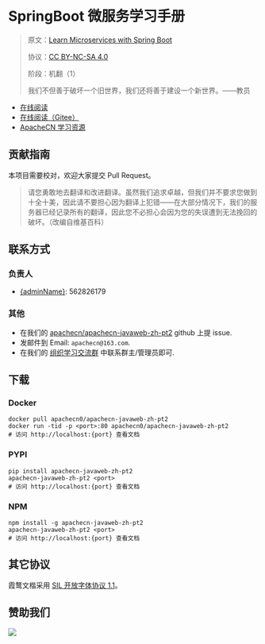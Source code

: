 # SpringBoot 微服务学习手册

> 原文：[Learn Microservices with Spring Boot](https://zh.book4you.org/book/12344423/54ad89)
> 
> 协议：[CC BY-NC-SA 4.0](http://creativecommons.org/licenses/by-nc-sa/4.0/)
> 
> 阶段：机翻（1）
> 
> 我们不但善于破坏一个旧世界，我们还将善于建设一个新世界。——教员

* [在线阅读](https://pyweb2.apachecn.org)
* [在线阅读（Gitee）](https://apachecn.gitee.io/doc-template/)
* [ApacheCN 学习资源](http://docs.apachecn.org/)

## 贡献指南

本项目需要校对，欢迎大家提交 Pull Request。

> 请您勇敢地去翻译和改进翻译。虽然我们追求卓越，但我们并不要求您做到十全十美，因此请不要担心因为翻译上犯错——在大部分情况下，我们的服务器已经记录所有的翻译，因此您不必担心会因为您的失误遭到无法挽回的破坏。（改编自维基百科）

## 联系方式

### 负责人

* [{adminName}](https://github.com/wizardforcel): 562826179

### 其他

*   在我们的 [apachecn/apachecn-javaweb-zh-pt2](https://github.com/apachecn/apachecn-javaweb-zh-pt2) github 上提 issue.
*   发邮件到 Email: `apachecn@163.com`.
*   在我们的 [组织学习交流群](https://www.apachecn.org/#/docs/join) 中联系群主/管理员即可.

## 下载

### Docker

```
docker pull apachecn0/apachecn-javaweb-zh-pt2
docker run -tid -p <port>:80 apachecn0/apachecn-javaweb-zh-pt2
# 访问 http://localhost:{port} 查看文档
```

### PYPI

```
pip install apachecn-javaweb-zh-pt2
apachecn-javaweb-zh-pt2 <port>
# 访问 http://localhost:{port} 查看文档
```

### NPM

```
npm install -g apachecn-javaweb-zh-pt2
apachecn-javaweb-zh-pt2 <port>
# 访问 http://localhost:{port} 查看文档
```

## 其它协议

霞鹜文楷采用 [SIL 开放字体协议 1.1](https://github.com/lxgw/LxgwWenKai/blob/main/SIL_Open_Font_License_1.1.txt)。

## 赞助我们

![](http://data.apachecn.org/img/about/donate.jpg)
